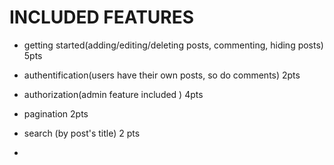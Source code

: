 # INCLUDED FEATURES

* getting started(adding/editing/deleting posts, commenting, hiding posts) 5pts

* authentification(users have their own posts, so do comments) 2pts

* authorization(admin feature included ) 4pts

* pagination 2pts

* search (by post's title) 2 pts 

*